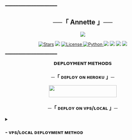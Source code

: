 ━━━━━━━━━━━━━━━━━━━━

<h2 align="center">
    ──「 Annette 」──
</h2>

<p align="center">
  <img src="https://github.com/Artistbaby07/elisaupdated/blob/master/anneteupdated/resources/fglitch.gif">
</p>


<p align="center">
<a href="https://github.com/Artistbaby07/anneteupdated/stargazers"><img src="https://img.shields.io/github/stars/Artistbaby07/anneteupdated?color=black&logo=github&logoColor=black&style=for-the-badge" alt="Stars" /></a>
<a href="https://github.com/Artistbaby07/anneteupdated/network/members"> <img src="https://img.shields.io/github/forks/Artistbaby07/anneteupdated?color=black&logo=github&logoColor=black&style=for-the-badge" /></a>
<a href="https://github.com/Artistbaby07/anneteupdated/blob/master/LICENSE"> <img src="https://img.shields.io/badge/License-MIT-blueviolet?style=for-the-badge" alt="License" /> </a>
<a href="https://www.python.org/"> <img src="https://img.shields.io/badge/Written%20in-Python-skyblue?style=for-the-badge&logo=python" alt="Python" /> </a>
<a href="https://pypi.org/project/Telethon/"> <img src="https://img.shields.io/pypi/v/telethon?color=white&label=telethon&logo=python&logoColor=blue&style=for-the-badge" /></a>
<a href="https://pypi.org/project/Pyrogram/"> <img src="https://img.shields.io/pypi/v/pyrogram?color=white&label=pyrogram&logo=python&logoColor=blue&style=for-the-badge" /></a>
<a href="https://github.com/Artistbaby07/anneteupdated"> <img src="https://img.shields.io/github/repo-size/Artistbaby07/anneteupdated?color=skyblue&logo=github&logoColor=blue&style=for-the-badge" /></a>
<a href="https://github.com/Artistbaby07/anneteupdated/commits/Artistbaby07"> <img src="https://img.shields.io/github/last-commit/Artistbaby07/anneteupdated?color=black&logo=github&logoColor=black&style=for-the-badge" /></a>
</p>

━━━━━━━━━━━━━━━━━━━━


<p align="center">
<b>𝗗𝗘𝗣𝗟𝗢𝗬𝗠𝗘𝗡𝗧 𝗠𝗘𝗧𝗛𝗢𝗗𝗦</b>
</p>

<h3 align="center">
    ─「 ᴅᴇᴩʟᴏʏ ᴏɴ ʜᴇʀᴏᴋᴜ 」─
</h3>

<p align="center"><a href="https://dashboard.heroku.com/new?template=https://github.com/Artistbaby07/anneteupdated"> <img src="https://img.shields.io/badge/Deploy%20On%20Heroku-black?style=for-the-badge&logo=heroku" width="220" height="38.45"/></a></p>


<h3 align="center">
    ─「 ᴅᴇᴩʟᴏʏ ᴏɴ ᴠᴘs/ʟᴏᴄᴀʟ 」─
</h3>

<details>
<summary><h3>
- <b> ᴠᴘs/ʟᴏᴄᴀʟ ᴅᴇᴘʟᴏʏᴍᴇɴᴛ ᴍᴇᴛʜᴏᴅ </b>
</h3></summary>

- Get your [Necessary Variables](https://github.com/Artistbaby07/anneteupdated/blob/master/anneteupdated/config.py)
- Upgrade and Update by :
`sudo apt-get update && sudo apt-get upgrade -y`
- Install required packages by :
`sudo apt-get install python3-pip -y`
- Install pip by :
`sudo pip3 install -U pip`
- Clone the repository by :
`git clone https://github.com/Artistbaby07/anneteupdated && cd anneteupdated`
- Install/Upgrade setuptools by :
`pip3 install --upgrade pip setuptools`
- Install requirements by :
`pip3 install -U -r requirements.txt`
- Fill your variables in config by :
`vi anneteupdated/config.py`

Press `I` on the keyboard for editing config

Press `Ctrl+C` when you're done with editing config and `:wq` to save the config
- Install tmux to keep running your bot when you close the terminal by :
`sudo apt install tmux && tmux`
- Finally run the bot by :
`python3 -m anneteupdated`
- For getting out from tmux session

Press `Ctrl+b` and then `d`


━━━━━━━━━━━━━━━━━━━━
